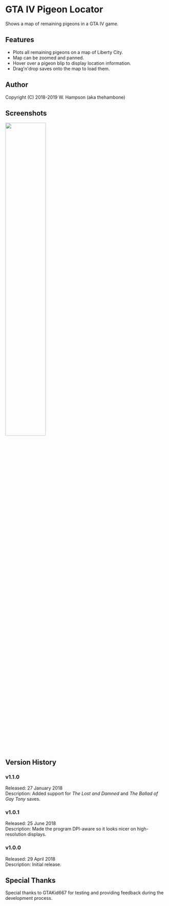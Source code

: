 # GTA IV Pigeon Locator
Shows a map of remaining pigeons in a GTA IV game.

## Features
- Plots all remaining pigeons on a map of Liberty City.
- Map can be zoomed and panned.
- Hover over a pigeon blip to display location information.
- Drag'n'drop saves onto the map to load them.

## Author
Copyright (C) 2018-2019 W. Hampson (aka thehambone)

## Screenshots
<img src="https://i.imgur.com/KjYcjIh.jpg" width="50%" height="50%" />

## Version History
### v1.1.0
Released: 27 January 2018  
Description: Added support for *The Lost and Damned* and *The Ballad of Gay Tony* saves.
### v1.0.1
Released: 25 June 2018  
Description: Made the program DPI-aware so it looks nicer on high-resolution
displays.
### v1.0.0
Released: 29 April 2018  
Description: Initial release.

## Special Thanks
Special thanks to GTAKid667 for testing and providing feedback during the
development process.

